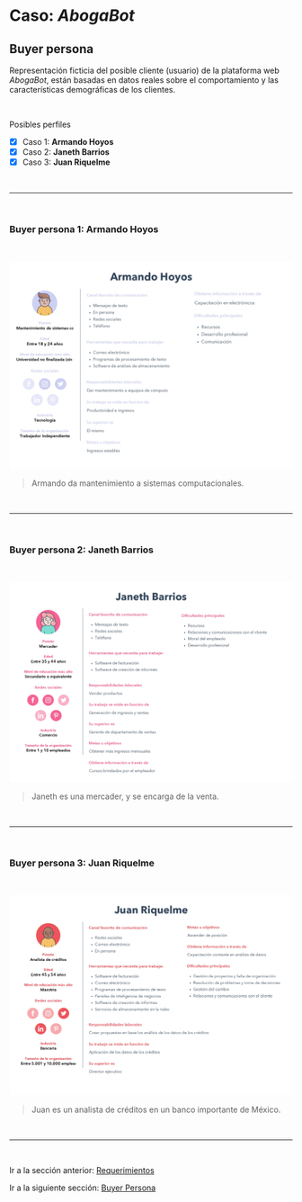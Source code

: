 # Caso: *AbogaBot*

## Buyer persona
Representación ficticia del posible cliente (usuario) de la plataforma web *AbogaBot*, están basadas en datos reales sobre el comportamiento y las características demográficas de los clientes.

<br>

Posibles perfiles
- [X] Caso 1: **Armando Hoyos**
- [X] Caso 2: **Janeth Barrios**
- [X] Caso 3: **Juan Riquelme**

<br>

---

<br>

### Buyer persona 1: **Armando Hoyos**

<br>

![Armando Hoyos](./assets/img/ArmandoHoyos.png)

>Armando da mantenimiento a sistemas computacionales.

<br>

---

<br>

### Buyer persona 2: **Janeth Barrios**

<br>

![Janeth Barrios](./assets/img/JanethBarrios.png)

>Janeth es una mercader, y se encarga de la venta.

<br>

---

<br>

### Buyer persona 3: **Juan Riquelme**

<br>

![Juan Riquelme](./assets/img/JuanRiquelme.png)

>Juan es un analista de créditos en un banco importante de México.

<br>

---

<br>

Ir a la sección anterior: [Requerimientos](./02.-Abogabot-Requerimientos.md)

Ir a la siguiente sección: [Buyer Persona](./03.-Abogabot-PublicoObjetivo.md)